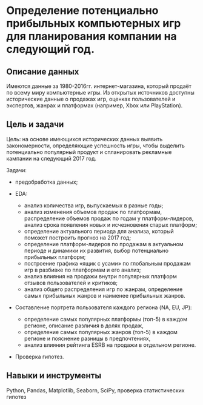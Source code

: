 # Определение потенциально прибыльных компьютерных игр для планирования компании на следующий год.


## Описание данных

Имеются данные за 1980-2016гг. интернет-магазина, который продаёт по всему миру компьютерные игры. Из открытых источников доступны исторические данные о продажах игр, оценках пользователей и экспертов, жанрах и платформах (например, Xbox или PlayStation).

## Цель и задачи

Цель: на основе имеющихся исторических данных выявить закономерности, определяющие успешность игры, чтобы выделить потенциально популярный продукт и спланировать рекламные кампании на следующий 2017 год.

Задачи:
- предобработка данных;
- EDA:
  - анализ количества игр, выпускаемых в разные годы;
  - анализ изменения объемов продаж по платформам, распределение объемов продаж по годам у платформ-лидеров, анализ срока   появления новых и исчезновения старых платформ;
  - определение актуального периода для анализа, который поможет построить прогноз на 2017 год;
  - определение платформ-лидеров по продажам в актуальном периоде и динамики их развития, выбор потенциально прибыльных платформ;
  - построение графика «ящик с усами» по глобальным продажам игр в разбивке по платформам и его анализ;
  - анализ влияния на продажи внутри популярных платформ отзывов пользователей и критиков;
  - анализ общего распределения игр по жанрам, определение самых прибыльных жанров и наименее прибыльных жанров.

- Составление портрета пользователя каждого региона (NA, EU, JP):
  - определение самых популярных платформы (топ-5) в каждом регионе, описание различия в долях продаж,
  - определение самых популярных жанров (топ-5) в каждом регионе и пояснение разницы в предпочтениях,
  - анализ влияния рейтинга ESRB на продажи в отдельном регионе.

- Проверка гипотез.

## Навыки и инструменты

Python, 
Pandas, 
Matplotlib, 
Seaborn, 
SciPy, 
проверка статистических гипотез
